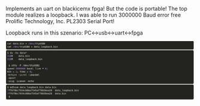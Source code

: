 Implements an uart on blackicemx fpga! But the code is portable! The top module realizes a loopback.
I was able to run 3000000 Baud error free Prolific Technology, Inc. PL2303 Serial Port!

Loopback runs in this szenario: PC<->usb<->uart<->fpga

![verify](verify.png)
